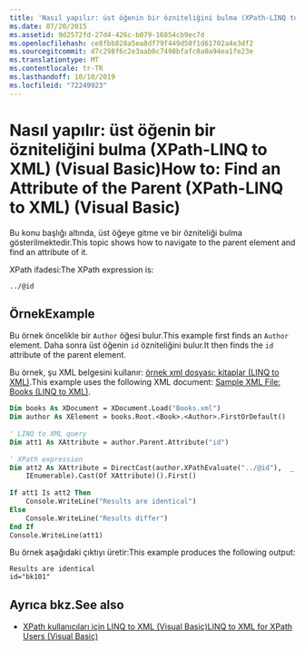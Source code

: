 ```yaml
---
title: 'Nasıl yapılır: üst öğenin bir özniteliğini bulma (XPath-LINQ to XML) (Visual Basic)'
ms.date: 07/20/2015
ms.assetid: 9d2572fd-27d4-426c-b079-16854cb9ec7d
ms.openlocfilehash: ce8fbb828a5ea8df79f449d50f1d61702a4e3df2
ms.sourcegitcommit: d7c298f6c2e3aab0c7498bfafc0a0a94ea1fe23e
ms.translationtype: MT
ms.contentlocale: tr-TR
ms.lasthandoff: 10/10/2019
ms.locfileid: "72249923"
---
```

# <a name="how-to-find-an-attribute-of-the-parent-xpath-linq-to-xml-visual-basic"></a><span data-ttu-id="2c203-102">Nasıl yapılır: üst öğenin bir özniteliğini bulma (XPath-LINQ to XML) (Visual Basic)</span><span class="sxs-lookup"><span data-stu-id="2c203-102">How to: Find an Attribute of the Parent (XPath-LINQ to XML) (Visual Basic)</span></span>
<span data-ttu-id="2c203-103">Bu konu başlığı altında, üst öğeye gitme ve bir özniteliği bulma gösterilmektedir.</span><span class="sxs-lookup"><span data-stu-id="2c203-103">This topic shows how to navigate to the parent element and find an attribute of it.</span></span>  
  
 <span data-ttu-id="2c203-104">XPath ifadesi:</span><span class="sxs-lookup"><span data-stu-id="2c203-104">The XPath expression is:</span></span>  
  
 `../@id`  
  
## <a name="example"></a><span data-ttu-id="2c203-105">Örnek</span><span class="sxs-lookup"><span data-stu-id="2c203-105">Example</span></span>  
 <span data-ttu-id="2c203-106">Bu örnek öncelikle bir `Author` öğesi bulur.</span><span class="sxs-lookup"><span data-stu-id="2c203-106">This example first finds an `Author` element.</span></span> <span data-ttu-id="2c203-107">Daha sonra üst öğenin `id` özniteliğini bulur.</span><span class="sxs-lookup"><span data-stu-id="2c203-107">It then finds the `id` attribute of the parent element.</span></span>  
  
 <span data-ttu-id="2c203-108">Bu örnek, şu XML belgesini kullanır: [örnek xml dosyası: kitaplar (LINQ to XML)](../../../../visual-basic/programming-guide/concepts/linq/sample-xml-file-books-linq-to-xml.md).</span><span class="sxs-lookup"><span data-stu-id="2c203-108">This example uses the following XML document: [Sample XML File: Books (LINQ to XML)](../../../../visual-basic/programming-guide/concepts/linq/sample-xml-file-books-linq-to-xml.md).</span></span>  
  
```vb  
Dim books As XDocument = XDocument.Load("Books.xml")  
Dim author As XElement = books.Root.<Book>.<Author>.FirstOrDefault()  
  
' LINQ to XML query  
Dim att1 As XAttribute = author.Parent.Attribute("id")  
  
' XPath expression  
Dim att2 As XAttribute = DirectCast(author.XPathEvaluate("../@id"),  _  
    IEnumerable).Cast(Of XAttribute)().First()  
  
If att1 Is att2 Then  
    Console.WriteLine("Results are identical")  
Else  
    Console.WriteLine("Results differ")  
End If  
Console.WriteLine(att1)  
```  
  
 <span data-ttu-id="2c203-109">Bu örnek aşağıdaki çıktıyı üretir:</span><span class="sxs-lookup"><span data-stu-id="2c203-109">This example produces the following output:</span></span>  
  
```console  
Results are identical  
id="bk101"  
```  
  
## <a name="see-also"></a><span data-ttu-id="2c203-110">Ayrıca bkz.</span><span class="sxs-lookup"><span data-stu-id="2c203-110">See also</span></span>

- [<span data-ttu-id="2c203-111">XPath kullanıcıları için LINQ to XML (Visual Basic)</span><span class="sxs-lookup"><span data-stu-id="2c203-111">LINQ to XML for XPath Users (Visual Basic)</span></span>](../../../../visual-basic/programming-guide/concepts/linq/linq-to-xml-for-xpath-users.md)
